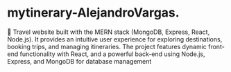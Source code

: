 # mytinerary-AlejandroVargas.
🚀 Travel website built with the MERN stack (MongoDB, Express, React, Node.js). It provides an intuitive user experience for exploring destinations, booking trips, and managing itineraries. The project features dynamic front-end functionality with React, and a powerful back-end using Node.js, Express, and MongoDB for database management

